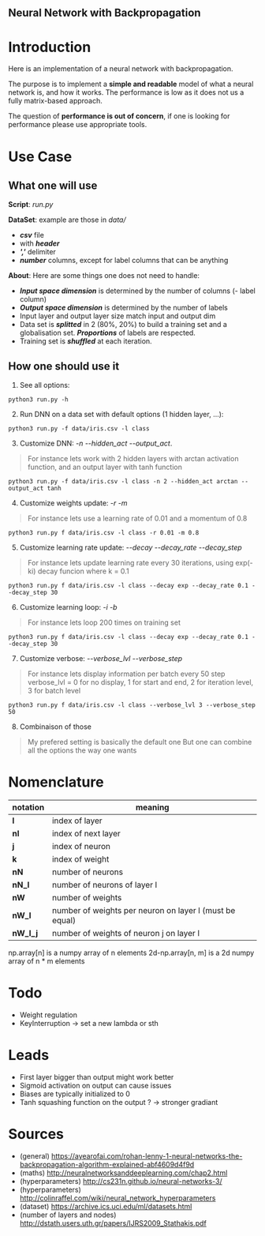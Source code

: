 Neural Network with Backpropagation
---

# Introduction

Here is an implementation of a neural network with backpropagation.

The purpose is to implement a **simple and readable** model of what a neural network is, and how it works. The performance is low as it does not us a fully matrix-based approach.

The question of **performance is out of concern**, if one is looking for performance please use appropriate tools.


# Use Case

## What one will use

**Script**: *run.py*

**DataSet**: example are those in *data/*
- ***csv*** file
- with ***header***
- ***','*** delimiter
- ***number*** columns, except for label columns that can be anything

**About**: Here are some things one does not need to handle:
- ***Input space dimension*** is determined by the number of columns (- label column)
- ***Output space dimension*** is determined by the number of labels
- Input layer and output layer size match input and output dim
- Data set is ***splitted*** in 2 (80%, 20%) to build a training set and a globalisation set. ***Proportions*** of labels are respected.
- Training set is ***shuffled*** at each iteration.


## How one should use it

1. See all options:

`python3 run.py -h`

2. Run DNN on a data set with default options (1 hidden layer, ...):

`python3 run.py -f data/iris.csv -l class`


3. Customize DNN: *-n --hidden_act --output_act*.
> For instance lets work with 2 hidden layers with arctan activation function, and an output layer with tanh function

`python3 run.py -f data/iris.csv -l class -n 2 --hidden_act arctan --output_act tanh `

4. Customize weights update: *-r -m*
> For instance lets use a learning rate of 0.01 and a momentum of 0.8

`python3 run.py f data/iris.csv -l class -r 0.01 -m 0.8`

5. Customize learning rate update: *--decay --decay_rate --decay_step*
> For instance lets update learning rate every 30 iterations, using exp(-ki) decay funcion where k = 0.1

`python3 run.py f data/iris.csv -l class --decay exp --decay_rate 0.1 --decay_step 30`

6. Customize learning loop: *-i -b*
> For instance lets loop 200 times on training set

`python3 run.py f data/iris.csv -l class --decay exp --decay_rate 0.1 --decay_step 30`

7. Customize verbose: *--verbose_lvl --verbose_step*
> For instance lets display information per batch every 50 step
> verbose_lvl = 0 for no display, 1 for start and end, 2 for iteration level, 3 for batch level

`python3 run.py f data/iris.csv -l class --verbose_lvl 3 --verbose_step 50`

8. Combinaison of those
> My prefered setting is basically the default one
> But one can combine all the options the way one wants


# Nomenclature

| notation | meaning |
| - | - |
| **l** | index of layer |
| **nl** | index of next layer |
| **j** | index of neuron |
| **k** | index of weight |
| **nN** | number of neurons |
| **nN_l** | number of neurons of layer l |
| **nW** | number of weights |
| **nW_l** | number of weights per neuron on layer l (must be equal) |
| **nW_l_j** | number of weights of neuron j on layer l |

np.array[n] is a numpy array of n elements
2d-np.array[n, m] is a 2d numpy array of n * m elements 


# Todo

- Weight regulation
- KeyInterruption -> set a new lambda or sth


# Leads

- First layer bigger than output might work better
- Sigmoid activation on output can cause issues
- Biases are  typically initialized to 0
- Tanh squashing function on the output ? -> stronger gradiant


# Sources

- (general) https://ayearofai.com/rohan-lenny-1-neural-networks-the-backpropagation-algorithm-explained-abf4609d4f9d
- (maths) http://neuralnetworksanddeeplearning.com/chap2.html
- (hyperparameters) http://cs231n.github.io/neural-networks-3/
- (hyperparameters) http://colinraffel.com/wiki/neural_network_hyperparameters
- (dataset) https://archive.ics.uci.edu/ml/datasets.html
- (number of layers and nodes) http://dstath.users.uth.gr/papers/IJRS2009_Stathakis.pdf